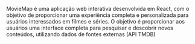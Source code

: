 MovieMap é uma aplicação web interativa desenvolvida em React, com o objetivo de proporcionar uma experiência completa e personalizada para usuários interessados em filmes e séries. O objetivo é proporcionar aos usuários uma interface completa para pesquisar e descobrir novos conteúdos, utilizando dados de fontes externas (API TMDB)
